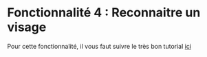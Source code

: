 # Fonctionnalité 4 : Reconnaitre un visage


Pour cette fonctionnalité, il vous faut suivre le très bon tutorial [ici](https://www.pyimagesearch.com/2018/06/18/face-recognition-with-opencv-python-and-deep-learning/)




